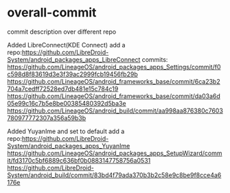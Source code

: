 # overall-commit
commit description over different repo

Added LibreConnect(KDE Connect)
add a repo:https://github.com/LibreDroid-System/android_packages_apps_LibreConnect
commits:
https://github.com/LineageOS/android_packages_apps_Settings/commit/f0c598d8f83619d3e3f39ac2999fcb19456fb29b
https://github.com/LineageOS/android_frameworks_base/commit/6ca23b2704a7cedff72528ed7db481e15c784c19
https://github.com/LineageOS/android_frameworks_base/commit/da03a6d05e99c16c7b5e8be00385480392d5ba3e
https://github.com/LineageOS/android_build/commit/aa998aa876380c7603780977772307a356a59b3b

Added YuyanIme and set to default
add a repo:https://github.com/LibreDroid-System/android_packages_apps_YuyanIme
https://github.com/LineageOS/android_packages_apps_SetupWizard/commit/fd3170c5bf6889c636bf0b0883147758756a0531
https://github.com/LibreDroid-System/android_build/commit/83bd4f79ada370b3b2c58e9c8be9f8cce4a6176e
